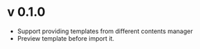 # v 0.1.0
- Support providing templates from different contents manager
- Preview template before import it.